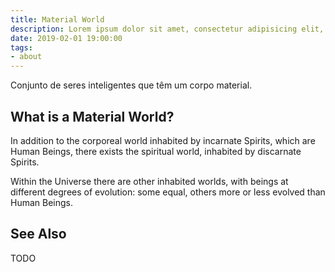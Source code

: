 ```yaml
---
title: Material World
description: Lorem ipsum dolor sit amet, consectetur adipisicing elit, sed do eiusmod tempor incididunt ut labore et dolore magna aliqua.  TODO
date: 2019-02-01 19:00:00
tags:
- about
---
```


Conjunto de seres inteligentes que têm um corpo material.

## What is a Material World?
In addition to the corporeal world inhabited by incarnate Spirits, which are Human Beings, there exists the spiritual world, inhabited by discarnate Spirits.

Within the Universe there are other inhabited worlds, with beings at different degrees of evolution: some equal, others more or less evolved than Human Beings. 

## See Also

TODO

